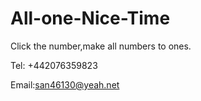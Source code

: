 # All-one-Nice-Time

Click the number,make all numbers to ones.  

Tel: +442076359823  

Email:san46130@yeah.net
